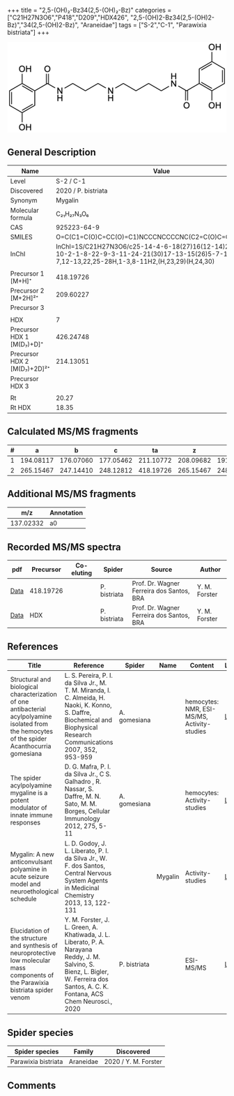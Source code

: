 +++
title = "2,5-(OH)₂-Bz34(2,5-(OH)₂-Bz)"
categories = ["C21H27N3O6","P418","D209","HDX426",
"2,5-(OH)2-Bz34(2,5-(OH)2-Bz)","34(2,5-(OH)2-Bz)",
"Araneidae"]
tags = ["S-2","C-1",
"Parawixia bistriata"]
+++

![](/img/2-5-OH2-Bz34(2-5-OH2-Bz).png)

## General Description

| Name                        | Value               |
|-----------------------------|---------------------|
| Level                       | S-2 / C-1                  |
| Discovered                  | 2020 / P. bistriata |
| Synonym                     | Mygalin             |
| Molecular formula           | C₂₁H₂₇N₃O₆          |
| CAS                         | 925223-64-9         |
| SMILES | O=C(C1=C(O)C=CC(O)=C1)NCCCNCCCCNC(C2=C(O)C=CC(O)=C2)=O  |
| InChI  | InChI=1S/C21H27N3O6/c25-14-4-6-18(27)16(12-14)20(29)23-10-2-1-8-22-9-3-11-24-21(30)17-13-15(26)5-7-19(17)28/h4-7,12-13,22,25-28H,1-3,8-11H2,(H,23,29)(H,24,30)  |
|                             |                     |
| Precursor 1 [M+H]⁺       | 418.19726      |
| Precursor 2 [M+2H]²⁺        | 209.60227       |
| Precursor 3                 |                     |
|                             |                     |
| HDX                         | 7                   |
| Precursor HDX 1 [M(D₇)+D]⁺   | 426.24748           |
| Precursor HDX 2 [M(D₇)+2D]²⁺ | 214.13051           |
| Precursor HDX 3             |                     |
|                             |                     |
| Rt                          | 20.27                    |
| Rt HDX                      | 18.35                    |

## Calculated MS/MS fragments

| # | a         | b         | c         | ta        | z         | y         | tz        |
|---|-----------|-----------|-----------|-----------|-----------|-----------|-----------|
| 1 | 194.08117 | 176.07060 | 177.05462 | 211.10772 | 208.09682 | 191.07027 | 225.12337 |
| 2 | 265.15467 | 247.14410 | 248.12812 | 418.19726 | 265.15467 | 248.12812 | 282.18122 |

## Additional MS/MS fragments

| m/z       | Annotation |
|-----------|------------|
| 137.02332 | a0         |

## Recorded MS/MS spectra

| pdf | Precursor | Co-eluting | Spider | Source | Author |
|-----|-----------|------------|--------|--------|--------|
| [Data](/pdf/P-bistriata/418_2-5-OH2-Bz34(2-5-OH2-Bz)_Pb.pdf) | 418.19726 |           | P. bistriata | Prof. Dr. Wagner Ferreira dos Santos, BRA | Y. M. Forster |
| [Data](/pdf/P-bistriata/418_2-5-OH2-Bz34(2-5-OH2-Bz)_Pb_HDX.pdf) | HDX |           | P. bistriata | Prof. Dr. Wagner Ferreira dos Santos, BRA | Y. M. Forster |

## References

| Title                                                                                                                                           | Reference                                                                                                                                                                 | Spider       | Name    | Content                                     | Link                                                                                   |
|-------------------------------------------------------------------------------------------------------------------------------------------------|---------------------------------------------------------------------------------------------------------------------------------------------------------------------------|--------------|---------|---------------------------------------------|----------------------------------------------------------------------------------------|
| Structural and biological characterization of one antibacterial acylpolyamine isolated from the hemocytes of the spider Acanthocurria gomesiana | L. S. Pereira, P. I. da Silva Jr., M. T. M. Miranda, I. C. Almeida, H. Naoki, K. Konno, S. Daffre, Biochemical and Biophysical Research Communications 2007, 352, 953-959 | A. gomesiana |         | hemocytes: NMR, ESI-MS/MS, Activity-studies | [Link](https://www.sciencedirect.com/science/article/pii/S0006291X06026179)            |
| The spider acylpolyamine mygaline is a potent modulator of innate immune responses                                                              | D. G. Mafra, P. I. da Silva Jr., C S. Galhadro , R. Nassar, S. Daffre, M. N. Sato, M. M. Borges, Cellular Immunology 2012, 275, 5-11                                      | A. gomesiana |         | hemocytes: Activity-studies                 | [Link](https://www.sciencedirect.com/science/article/pii/S0008874912000627?via%3Dihub) |
| Mygalin: A new anticonvulsant polyamine in acute seizure model and neuroethological schedule                                                    | L. D. Godoy, J. L. Liberato, P. I. da Silva Jr., W. F. dos Santos, Central Nervous System Agents in Medicinal Chemistry 2013, 13, 122-131                                 |              | Mygalin | Activity-studies                            | [Link](http://www.eurekaselect.com/112880/article)                                     |
| Elucidation of the structure and synthesis of neuroprotective low molecular mass components of the Parawixia bistriata spider venom      | Y. M. Forster, J. L. Green, A. Khatiwada, J. L. Liberato, P. A. Narayana Reddy, J. M. Salvino, S. Bienz, L. Bigler, W. Ferreira dos Santos, A. C. K. Fontana, ACS Chem Neurosci., 2020          | P. bistriata       |      | ESI-MS/MS        | [Link](https://pubs.acs.org/doi/10.1021/acschemneuro.0c00007)     |

## Spider species

| Spider species      | Family    | Discovered           |
|---------------------|-----------|----------------------|
| Parawixia bistriata | Araneidae | 2020 / Y. M. Forster |

## Comments
